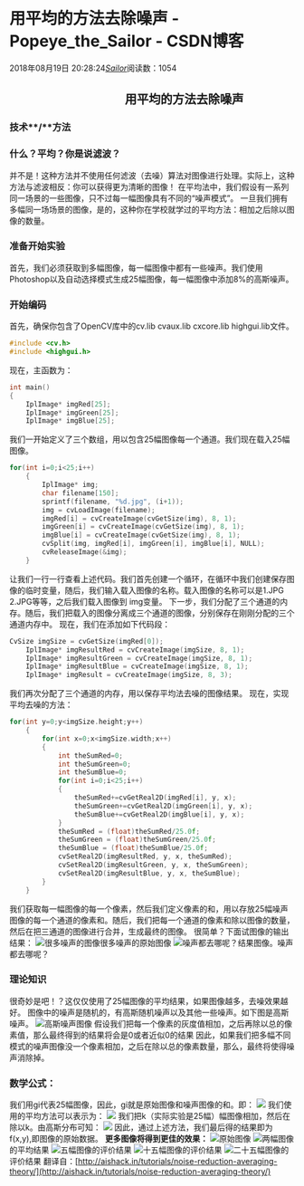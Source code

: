 # 用平均的方法去除噪声 - Popeye_the_Sailor - CSDN博客
2018年08月19日 20:28:24[_Sailor_](https://me.csdn.net/lz0499)阅读数：1054
##                                          用平均的方法去除噪声
### **技术****/****方法**
### **什么？平均？你是说滤波？**
并不是！这种方法并不使用任何滤波（去噪）算法对图像进行处理。实际上，这种方法与滤波相反：你可以获得更为清晰的图像！
在平均法中，我们假设有一系列同一场景的一些图像，只不过每一幅图像具有不同的“噪声模式”。
一旦我们拥有多幅同一场场景的图像，是的，这种你在学校就学过的平均方法：相加之后除以图像的数量。
### **准备开始实验**
首先，我们必须获取到多幅图像，每一幅图像中都有一些噪声。我们使用Photoshop以及自动选择模式生成25幅图像，每一幅图像中添加8%的高斯噪声。
### **开始编码**
首先，确保你包含了OpenCV库中的cv.lib cvaux.lib cxcore.lib highgui.lib文件。
```cpp
#include <cv.h>
#include <highgui.h>
```
现在，主函数为：
```cpp
int main()
{
    IplImage* imgRed[25];
    IplImage* imgGreen[25];
    IplImage* imgBlue[25];
```
我们一开始定义了三个数组，用以包含25幅图像每一个通道。我们现在载入25幅图像。
```cpp
for(int i=0;i<25;i++)
    {
        IplImage* img;
        char filename[150];
        sprintf(filename, "%d.jpg", (i+1));
        img = cvLoadImage(filename);
        imgRed[i] = cvCreateImage(cvGetSize(img), 8, 1);
        imgGreen[i] = cvCreateImage(cvGetSize(img), 8, 1);
        imgBlue[i] = cvCreateImage(cvGetSize(img), 8, 1);
        cvSplit(img, imgRed[i], imgGreen[i], imgBlue[i], NULL);
        cvReleaseImage(&img);
    }
```
让我们一行一行查看上述代码。我们首先创建一个循环，在循环中我们创建保存图像的临时变量，随后，我们输入载入图像的名称。载入图像的名称可以是1.JPG 2.JPG等等，之后我们载入图像到 img变量。
下一步，我们分配了三个通道的内存。随后，我们把载入的图像分离成三个通道的图像，分别保存在刚刚分配的三个通道内存中。
现在，我们在添加如下代码段：
```cpp
CvSize imgSize = cvGetSize(imgRed[0]);
    IplImage* imgResultRed = cvCreateImage(imgSize, 8, 1);
    IplImage* imgResultGreen = cvCreateImage(imgSize, 8, 1);
    IplImage* imgResultBlue = cvCreateImage(imgSize, 8, 1);
    IplImage* imgResult = cvCreateImage(imgSize, 8, 3);
```
我们再次分配了三个通道的内存，用以保存平均法去噪的图像结果。
现在，实现平均去噪的方法：
```cpp
for(int y=0;y<imgSize.height;y++)
    {
        for(int x=0;x<imgSize.width;x++)
        {
            int theSumRed=0;
            int theSumGreen=0;
            int theSumBlue=0;
            for(int i=0;i<25;i++)
            {
                theSumRed+=cvGetReal2D(imgRed[i], y, x);
                theSumGreen+=cvGetReal2D(imgGreen[i], y, x);
                theSumBlue+=cvGetReal2D(imgBlue[i], y, x);
            }
            theSumRed = (float)theSumRed/25.0f;
            theSumGreen = (float)theSumGreen/25.0f;
            theSumBlue = (float)theSumBlue/25.0f;
            cvSetReal2D(imgResultRed, y, x, theSumRed);
            cvSetReal2D(imgResultGreen, y, x, theSumGreen);
            cvSetReal2D(imgResultBlue, y, x, theSumBlue);
        }
    }
```
我们获取每一幅图像的每一个像素，然后我们定义像素的和，用以存放25幅噪声图像的每一个通道的像素和。随后，我们把每一个通道的像素和除以图像的数量，然后在把三通道的图像进行合并，生成最终的图像。
很简单？下面试图像的输出结果：
![很多噪声的图像](https://img-blog.csdn.net/2018081920052970?watermark/2/text/aHR0cHM6Ly9ibG9nLmNzZG4ubmV0L2x6MDQ5OQ==/font/5a6L5L2T/fontsize/400/fill/I0JBQkFCMA==/dissolve/70)很多噪声的原始图像
![噪声都去哪呢？](https://img-blog.csdn.net/20180819200633596?watermark/2/text/aHR0cHM6Ly9ibG9nLmNzZG4ubmV0L2x6MDQ5OQ==/font/5a6L5L2T/fontsize/400/fill/I0JBQkFCMA==/dissolve/70)结果图像。噪声都去哪呢？
### **理论知识**
很奇妙是吧！？这仅仅使用了25幅图像的平均结果，如果图像越多，去噪效果越好。
图像中的噪声是随机的，有高斯随机噪声以及其他一些噪声。如下图是高斯噪声。
![](https://img-blog.csdn.net/20180819202434418?watermark/2/text/aHR0cHM6Ly9ibG9nLmNzZG4ubmV0L2x6MDQ5OQ==/font/5a6L5L2T/fontsize/400/fill/I0JBQkFCMA==/dissolve/70)高斯噪声图像
假设我们把每一个像素的灰度值相加，之后再除以总的像素值，那么最终得到的结果将会是0或者近似0的结果
因此，如果我们把多幅不同模式的噪声图像没一个像素相加，之后在除以总的像素数量，那么，最终将使得噪声消除掉。
### **数学公式：**
我们用gi代表25幅图像，因此，gi就是原始图像和噪声图像的和。即：
![](https://img-blog.csdn.net/2018081920202625?watermark/2/text/aHR0cHM6Ly9ibG9nLmNzZG4ubmV0L2x6MDQ5OQ==/font/5a6L5L2T/fontsize/400/fill/I0JBQkFCMA==/dissolve/70)
我们使用的平均方法可以表示为：
![](https://img-blog.csdn.net/20180819202058528?watermark/2/text/aHR0cHM6Ly9ibG9nLmNzZG4ubmV0L2x6MDQ5OQ==/font/5a6L5L2T/fontsize/400/fill/I0JBQkFCMA==/dissolve/70)
我们把k（实际实验是25幅）幅图像相加，然后在除以k。由高斯分布可知：
![](https://img-blog.csdn.net/20180819202223326?watermark/2/text/aHR0cHM6Ly9ibG9nLmNzZG4ubmV0L2x6MDQ5OQ==/font/5a6L5L2T/fontsize/400/fill/I0JBQkFCMA==/dissolve/70)
因此，通过上述方法，我们最后得的结果即为f(x,y),即图像的原始数据。
**更多图像将得到更佳的效果：**
![](https://img-blog.csdn.net/20180819202416506?watermark/2/text/aHR0cHM6Ly9ibG9nLmNzZG4ubmV0L2x6MDQ5OQ==/font/5a6L5L2T/fontsize/400/fill/I0JBQkFCMA==/dissolve/70)原始图像
![](https://img-blog.csdn.net/20180819202523514?watermark/2/text/aHR0cHM6Ly9ibG9nLmNzZG4ubmV0L2x6MDQ5OQ==/font/5a6L5L2T/fontsize/400/fill/I0JBQkFCMA==/dissolve/70)两幅图像的平均结果
![](https://img-blog.csdn.net/20180819202611269?watermark/2/text/aHR0cHM6Ly9ibG9nLmNzZG4ubmV0L2x6MDQ5OQ==/font/5a6L5L2T/fontsize/400/fill/I0JBQkFCMA==/dissolve/70)五幅图像的评价结果
![](https://img-blog.csdn.net/20180819202643317?watermark/2/text/aHR0cHM6Ly9ibG9nLmNzZG4ubmV0L2x6MDQ5OQ==/font/5a6L5L2T/fontsize/400/fill/I0JBQkFCMA==/dissolve/70)十五幅图像的评价结果
![](https://img-blog.csdn.net/20180819202714730?watermark/2/text/aHR0cHM6Ly9ibG9nLmNzZG4ubmV0L2x6MDQ5OQ==/font/5a6L5L2T/fontsize/400/fill/I0JBQkFCMA==/dissolve/70)二十五幅图像的评价结果
翻译自：[http://aishack.in/tutorials/noise-reduction-averaging-theory/](http://aishack.in/tutorials/noise-reduction-averaging-theory/)
